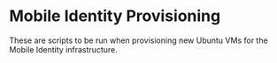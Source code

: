 # Mobile Identity Provisioning

These are scripts to be run when provisioning new Ubuntu VMs for the Mobile Identity infrastructure.
